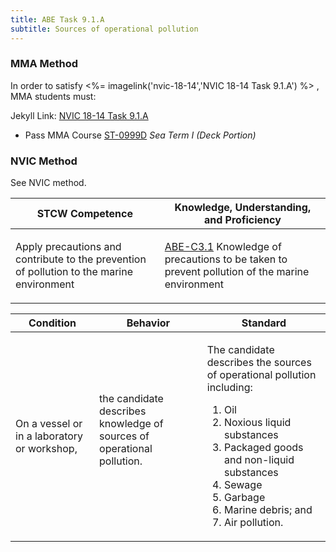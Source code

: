 ```yaml
---
title: ABE Task 9.1.A 
subtitle: Sources of operational pollution
---
```



### MMA Method

In order to satisfy <%= imagelink('nvic-18-14','NVIC 18-14  Task  9.1.A') %> , MMA students must:

Jekyll Link: [NVIC 18-14  Task  9.1.A](/stcw23/assets/images/nvic-18-14.pdf)

* Pass MMA Course  [ST-0999D](ST-0999D) *Sea Term I (Deck Portion)*


### NVIC Method

<a onclick="togglevisibility('nvic_methods')" >See NVIC method.</a>

<div id='nvic_methods' class='hide'>

<table>
<thead>
<tr>
<th class='forty'> STCW Competence </th>
<th class='sixty'> Knowledge, Understanding, and Proficiency </th>
</tr>
</thead>




<tbody>
<tr><td markdown='1'>

Apply precautions and contribute to the prevention of pollution to the marine environment

</td><td markdown='1'>

[ABE-C3.1](../../tables/35.html#ABE-C3.1) Knowledge of precautions to be taken to prevent pollution of the marine environment

</td></tr>


</tbody>
</table>


<table>
<thead>
<tr><th class='twenty'>  Condition </th><th class='twenty'> Behavior </th><th  class='sixty'>Standard </th></tr>
</thead>
<tbody >



<tr><td markdown='1'>

On a vessel or in a laboratory or workshop,

</td><td markdown='1'>

the candidate describes knowledge of sources of operational pollution.

<br>

<div class="tooltip">
<span class="tooltiptext">
</span>
</div>


</td><td markdown='1'>

The candidate describes the sources of operational pollution including: 

1. Oil
2. Noxious liquid substances
3. Packaged goods and non-liquid substances
4. Sewage
5. Garbage
6. Marine debris; and 
7. Air pollution. 

</td></tr>
</tbody>
</table>
</div>
